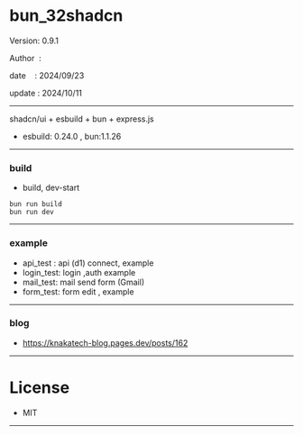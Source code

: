 ﻿# bun_32shadcn

 Version: 0.9.1

 Author  :

 date    : 2024/09/23 

 update : 2024/10/11  

***

shadcn/ui + esbuild + bun + express.js

* esbuild: 0.24.0 , bun:1.1.26

***
### build

* build, dev-start

```
bun run build
bun run dev
```

***
### example

* api_test : api (d1) connect,  example
* login_test:  login ,auth example
* mail_test: mail send form (Gmail)
* form_test: form edit , example

***
### blog

* https://knakatech-blog.pages.dev/posts/162

***
# License

* MIT

***

